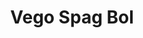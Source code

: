 ---
title: Vego Spag Bol
tags: ["dinner"]
imgFile: "spag-bol.jpg"
ingredients:
  - 2 onions, diced
  - 3–4 garlic cloves, minced
  - Mushrooms, chopped
  - Grated carrot
  - Fresh diced tomatoes
  - 1 can kidney beans, drained
  - 1 can chili beans
  - 1 can chopped tomatoes
  - Olives, sliced
  - Jalapeños, sliced (to taste)
  - Spaghetti
  - Cheese, grated (for serving)
  - Fresh parsley and/or basil (for garnish)
method:
  - Sauté onions and garlic in olive oil until soft.
  - Add mushrooms and carrot, cook until softened.
  - Stir in fresh tomatoes, canned tomatoes, kidney beans, and chili beans.
  - Add olives and jalapeños to taste.
  - Simmer the sauce for 20–30 minutes, stirring occasionally.
  - Meanwhile, cook spaghetti according to packet instructions.
  - Serve sauce over cooked spaghetti with grated cheese and fresh herbs.
---